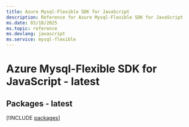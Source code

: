 ```yaml
---
title: Azure Mysql-Flexible SDK for JavaScript
description: Reference for Azure Mysql-Flexible SDK for JavaScript
ms.date: 03/18/2025
ms.topic: reference
ms.devlang: javascript
ms.service: mysql-flexible
---
```

# Azure Mysql-Flexible SDK for JavaScript - latest
## Packages - latest
[!INCLUDE [packages](mysql-flexible-index.md)]